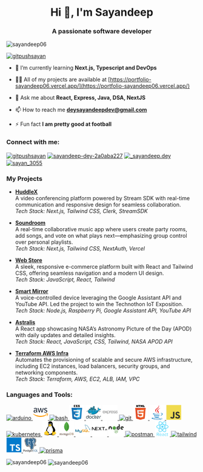 <h1 align="center">Hi 👋, I'm Sayandeep</h1>
<h3 align="center">A passionate software developer</h3>

<p align="left"> <img src="https://komarev.com/ghpvc/?username=sayandeep06&label=Profile%20views&color=0e75b6&style=flat" alt="sayandeep06" /> </p>

<p align="left"> <a href="https://twitter.com/gitpushsayan" target="blank"><img src="https://img.shields.io/twitter/follow/gitpushsayan?logo=twitter&style=for-the-badge" alt="gitpushsayan" /></a> </p>

- 🌱 I’m currently learning **Next.js, Typescript and DevOps**

- 👨‍💻 All of my projects are available at [https://portfolio-sayandeep06.vercel.app/](https://portfolio-sayandeep06.vercel.app/)

- 💬 Ask me about **React, Express, Java, DSA, NextJS**

- 📫 How to reach me **deysayandeepdev@gmail.com**

- ⚡ Fun fact **I am pretty good at football**

<h3 align="left">Connect with me:</h3>
<p align="left">
<a href="https://twitter.com/gitpushsayan" target="blank"><img align="center" src="https://raw.githubusercontent.com/rahuldkjain/github-profile-readme-generator/master/src/images/icons/Social/twitter.svg" alt="gitpushsayan" height="30" width="40" /></a>
<a href="https://linkedin.com/in/sayandeep-dey-2a0aba227" target="blank"><img align="center" src="https://raw.githubusercontent.com/rahuldkjain/github-profile-readme-generator/master/src/images/icons/Social/linked-in-alt.svg" alt="sayandeep-dey-2a0aba227" height="30" width="40" /></a>
<a href="https://instagram.com/_sayandeep.dey" target="blank"><img align="center" src="https://raw.githubusercontent.com/rahuldkjain/github-profile-readme-generator/master/src/images/icons/Social/instagram.svg" alt="_sayandeep.dey" height="30" width="40" /></a>
<a href="https://www.leetcode.com/sayan_3055" target="blank"><img align="center" src="https://raw.githubusercontent.com/rahuldkjain/github-profile-readme-generator/master/src/images/icons/Social/leet-code.svg" alt="sayan_3055" height="30" width="40" /></a>
</p>

<h3 align="left">My Projects</h3>

- **[HuddleX](https://huddlex.vercel.app/)**  
  A video conferencing platform powered by Stream SDK with real-time communication and responsive design for seamless collaboration.  
  *Tech Stack: Next.js, Tailwind CSS, Clerk, StreamSDK*

- **[Soundroom](https://soundroom-1.vercel.app/)**  
  A real-time collaborative music app where users create party rooms, add songs, and vote on what plays next—emphasizing group control over personal playlists.  
  *Tech Stack: Next.js, Tailwind CSS, NextAuth, Vercel*
  
- **[Web Store](https://shoewebstore.netlify.app/)**  
  A sleek, responsive e-commerce platform built with React and Tailwind CSS, offering seamless navigation and a modern UI design.  
  *Tech Stack: JavaScript, React, Tailwind*

- **[Smart Mirror](#projects)**  
  A voice-controlled device leveraging the Google Assistant API and YouTube API. Led the project to win the Technothon IoT Exposition.  
  *Tech Stack: Node.js, Raspberry Pi, Google Assistant API, YouTube API*

- **[Astralis](https://cosmosastralis.netlify.app/)**  
  A React app showcasing NASA’s Astronomy Picture of the Day (APOD) with daily updates and detailed insights.  
  *Tech Stack: React, JavaScript, CSS, Tailwind, NASA APOD API*

- **[Terraform AWS Infra](https://github.com/Sayandeep06/Terraform_aws_infra)**  
  Automates the provisioning of scalable and secure AWS infrastructure, including EC2 instances, load balancers, security groups, and networking components.  
  *Tech Stack: Terraform, AWS, EC2, ALB, IAM, VPC*

<h3 align="left">Languages and Tools:</h3>
<p align="left">
  <a href="https://www.arduino.cc/" target="_blank" rel="noreferrer">
    <img src="https://cdn.worldvectorlogo.com/logos/arduino-1.svg" alt="arduino" width="40" height="40"/>
  </a>
  <a href="https://aws.amazon.com" target="_blank" rel="noreferrer">
    <img src="https://raw.githubusercontent.com/devicons/devicon/master/icons/amazonwebservices/amazonwebservices-original-wordmark.svg" alt="aws" width="40" height="40"/>
  </a>
  <a href="https://www.gnu.org/software/bash/" target="_blank" rel="noreferrer">
    <img src="https://www.vectorlogo.zone/logos/gnu_bash/gnu_bash-icon.svg" alt="bash" width="40" height="40"/>
  </a>
  <a href="https://www.w3schools.com/css/" target="_blank" rel="noreferrer">
    <img src="https://raw.githubusercontent.com/devicons/devicon/master/icons/css3/css3-original-wordmark.svg" alt="css3" width="40" height="40"/>
  </a>
  <a href="https://www.docker.com/" target="_blank" rel="noreferrer">
    <img src="https://raw.githubusercontent.com/devicons/devicon/master/icons/docker/docker-original-wordmark.svg" alt="docker" width="40" height="40"/>
  </a>
  <a href="https://expressjs.com" target="_blank" rel="noreferrer">
    <img src="https://raw.githubusercontent.com/devicons/devicon/master/icons/express/express-original-wordmark.svg" alt="express" width="40" height="40"/>
  </a>
  <a href="https://git-scm.com/" target="_blank" rel="noreferrer">
    <img src="https://www.vectorlogo.zone/logos/git-scm/git-scm-icon.svg" alt="git" width="40" height="40"/>
  </a>
  <a href="https://www.w3.org/html/" target="_blank" rel="noreferrer">
    <img src="https://raw.githubusercontent.com/devicons/devicon/master/icons/html5/html5-original-wordmark.svg" alt="html5" width="40" height="40"/>
  </a>
  <a href="https://www.java.com" target="_blank" rel="noreferrer">
    <img src="https://raw.githubusercontent.com/devicons/devicon/master/icons/java/java-original.svg" alt="java" width="40" height="40"/>
  </a>
  <a href="https://developer.mozilla.org/en-US/docs/Web/JavaScript" target="_blank" rel="noreferrer">
    <img src="https://raw.githubusercontent.com/devicons/devicon/master/icons/javascript/javascript-original.svg" alt="javascript" width="40" height="40"/>
  </a>
  <a href="https://kubernetes.io" target="_blank" rel="noreferrer">
    <img src="https://www.vectorlogo.zone/logos/kubernetes/kubernetes-icon.svg" alt="kubernetes" width="40" height="40"/>
  </a>
  <a href="https://www.linux.org/" target="_blank" rel="noreferrer">
    <img src="https://raw.githubusercontent.com/devicons/devicon/master/icons/linux/linux-original.svg" alt="linux" width="40" height="40"/>
  </a>
  <a href="https://www.mongodb.com/" target="_blank" rel="noreferrer">
    <img src="https://raw.githubusercontent.com/devicons/devicon/master/icons/mongodb/mongodb-original-wordmark.svg" alt="mongodb" width="40" height="40"/>
  </a>
  <a href="https://www.mysql.com/" target="_blank" rel="noreferrer">
    <img src="https://raw.githubusercontent.com/devicons/devicon/master/icons/mysql/mysql-original-wordmark.svg" alt="mysql" width="40" height="40"/>
  </a>
  <a href="https://nextjs.org/" target="_blank" rel="noreferrer">
    <img src="https://raw.githubusercontent.com/devicons/devicon/master/icons/nextjs/nextjs-original-wordmark.svg" alt="nextjs" width="40" height="40"/>
  </a>
  <a href="https://nodejs.org" target="_blank" rel="noreferrer">
    <img src="https://raw.githubusercontent.com/devicons/devicon/master/icons/nodejs/nodejs-original-wordmark.svg" alt="nodejs" width="40" height="40"/>
  </a>
  <a href="https://postman.com" target="_blank" rel="noreferrer">
    <img src="https://www.vectorlogo.zone/logos/getpostman/getpostman-icon.svg" alt="postman" width="40" height="40"/>
  </a>
  <a href="https://reactjs.org/" target="_blank" rel="noreferrer">
    <img src="https://raw.githubusercontent.com/devicons/devicon/master/icons/react/react-original-wordmark.svg" alt="react" width="40" height="40"/>
  </a>
  <a href="https://tailwindcss.com/" target="_blank" rel="noreferrer">
    <img src="https://www.vectorlogo.zone/logos/tailwindcss/tailwindcss-icon.svg" alt="tailwind" width="40" height="40"/>
  </a>
  <a href="https://www.typescriptlang.org/" target="_blank" rel="noreferrer">
    <img src="https://raw.githubusercontent.com/devicons/devicon/master/icons/typescript/typescript-original.svg" alt="typescript" width="40" height="40"/>
  </a>
  <a href="https://www.postgresql.org/" target="_blank" rel="noreferrer">
    <img src="https://raw.githubusercontent.com/devicons/devicon/master/icons/postgresql/postgresql-original-wordmark.svg" alt="postgresql" width="40" height="40"/>
  </a>
  <a href="https://www.prisma.io/" target="_blank" rel="noreferrer">
    <img src="https://www.vectorlogo.zone/logos/prismaio/prismaio-icon.svg" alt="prisma" width="40" height="40"/>
  </a>
</p>

<p><img align="left" src="https://github-readme-stats.vercel.app/api/top-langs?username=sayandeep06&show_icons=true&locale=en&layout=compact" alt="sayandeep06" /></p>

<p>&nbsp;<img align="center" src="https://github-readme-stats.vercel.app/api?username=sayandeep06&show_icons=true&locale=en" alt="sayandeep06" /></p>
